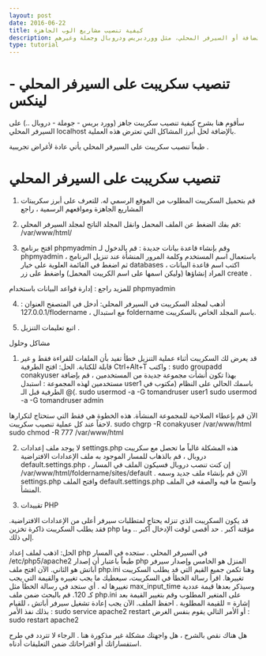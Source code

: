 ```yaml
---
layout: post
date: 2016-06-22
title: كيفية تنصيب مشاريع الوب الجاهزة
description: طريقة تنصيب سكريبت جاهز على الاستضافة أو السيرفر المحلي، مثل ووردبريس ودروبال وجملة وغيرهم
type: tutorial
---
```








# تنصيب سكريبت على السيرفر المحلي - لينكس

سأقوم هنا بشرح كيفية تنصيب سكريبت جاهز (وورد بريس - جوملة - دروبال ..) على السيرفر المحلي localhost بالإضافة لحل أبرز المشاكل التي تعترض هذه العملية.

طبعاً تنصيب سكريبت على السيرفر المحلي يأتي عادة ﻷغراض تجريبية .

# تنصيب سكريبت على السيرفر المحلي

1. قم بتحميل السكريبت المطلوب من الموقع الرسمي له. للتعرف على أبرز سكريبتات المشاريع الجاهزة ومواقعهم الرسمية ، راجع

2. قم بفك الضغط عن الملف المحمل وانقل المجلد الناتج لمجلد السيرفر المحلي: /var/www/html/

3. افتح برنامج phpmyadmin وقم بإنشاء قاعدة بيانات جديدة : قم بالدخول لـ phpmyadmin باستعمال اسم المستخدم وكلمة المرور المنشأة عند تنزيل البرنامج ، ثم اضغط في القائمة العلوية على خيار databases ، اكتب اسم قاعدة البيانات المراد إنشاؤها (وليكن اسمها على اسم الكريبت المحمل) واضغط على زر create .

للمزيد راجع : إدارة قواعد البيانات باستخدام phpmyadmin

4. أذهب لمجلد السكريبت في السيرفر المحلي: أدخل في المتصفح العنوان : 127.0.0.1/flodername ، مع استبدال foldername باسم المجلد الخاص بالسكريبت.

5. اتبع تعليمات التنزيل .

مشاكل وحلول 

1. قد يعرض لك السكريبت أثناء عملية التنزيل خطأ تفيد بأن الملفات للقراءة فقط و غير قابلة للكتابة.
 الحل: افتح الطرفية Ctrl+Alt+T واكتب :
sudo groupadd conakyuser
بهذا تكون أنشأت مجموعة جديدة من المستخدمين ، قم بإضافة مستخدمين لهذه المجموعة  :
استبدل user1 باسمك الحالي على النظام (مكتوب في الطرفية قبل الـ @(. 
sudo usermod -a -G tomandruser user1
sudo usermod -a -G tomandruser admin

الآن قم بإعطاء الصلاحية للمجموعة المنشأة. هذه الخطوة هي فقط التي ستحتاج لتكرارها لاحقاً عند كل عملية تنصيب سكريبت.
sudo chgrp -R conakyuser /var/www/html
sudo chmod -R 777 /var/www/html

2. لا يوجد ملف إعدادات settings.php
هذه المشكلة غالباً ما تحصل مع سكريبت دروبال ، قم بالذهاب للمسار الموجود به ملف الإعدادات الافتراضية default.settings.php ، إن كنت تنصب دروبال فسيكون الملف في المسار /var/www/html/foldername/sites/default . 
الآن قم بإنشاء ملف جديد وسمه settings.php وافتح الملف default.settings.php وانسخ ما فيه والصقه في الملف المنشأ.

3. تقييدات PHP

قد يكون السكريبت الذي تنزله يحتاج لمتطلبات سيرفر أعلى من الإعدادات الافتراضية. فقد يطلب السكريبت ذاكرة تخزين php مؤقتة أكبر . حد أقصى لوقت الإدخال أكبر .. وما إلى ذلك.

الحل: اذهب لملف إعداد php في السيرفر المحلي . ستجده في المسار /etc/php5/apache2 طبعاً باعتبار أن إصدار php المنزل هو الخامس وإصدار سيرفر أباتش هو الثاني.
الآن افتح ملف php.ini وهنا تكمن جميع القيم التي قد يطلب السكريبت تغييرها. اقرأ رسالة الخطأ في السكريبت، سيعطيك ما يجب تغييره والقيمة التي يجب تغييرها له . أي ستجد في رسالة الخطأ مثل max_input_time وسيذكر بعدها قيمة عددية كـ 120.
قم بالبحث ضمن ملف php.ini على المتغير المطلوب وقم بتغيير القيمة بعد إشارة = للقيمة المطلوبة . احفظ الملف.
الآن يجب إعادة تشغيل سيرفر أباتش ، للقيام بذلك نفذ الأمر :
sudo service apache2 restart
أو الأمر التالي يقوم بنفس الغرض :
sudo restart apache2

هل هناك نقص بالشرح ، هل واجهتك مشكلة غير مذكورة هنا . الرجاء لا تتردد في طرح استفساراتك أو اقتراحاتك ضمن التعليقات أدناه.
